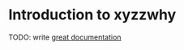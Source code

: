 # Introduction to xyzzwhy

TODO: write [great documentation](http://jacobian.org/writing/what-to-write/)
